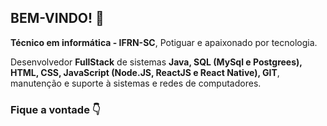 ## BEM-VINDO! 👋

**Técnico em informática - IFRN-SC**, Potiguar e apaixonado por tecnologia.

Desenvolvedor **FullStack** de sistemas **Java, SQL (MySql e Postgrees), HTML, CSS, JavaScript (Node.JS, ReactJS e React Native), GIT**, manutenção e suporte à sistemas e redes de computadores.

### Fique a vontade 👇

